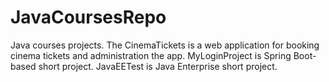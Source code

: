 # JavaCoursesRepo
Java courses projects. The CinemaTickets is a web application for booking cinema tickets and administration the app. MyLoginProject is Spring Boot-based short project. JavaEETest is Java Enterprise short project.
